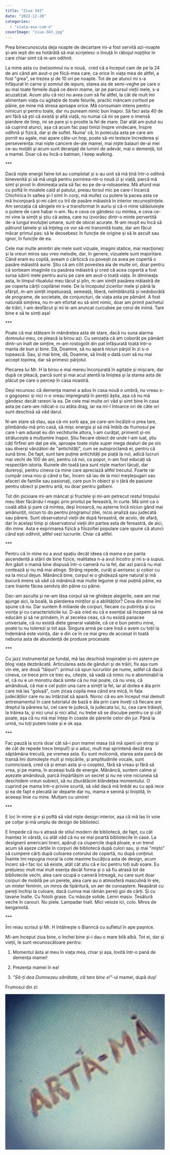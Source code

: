 ```yaml
---
title: "Ziua 343"
date: "2022-12-20"
categories: 
  - "viata-asa-cum-e"
coverImage: "ziua-343.jpg"
---
```


Prea binecunoscuta deja noapte de decartare mi-a fost servită azi-noapte și-am ieșit din ea hotărâtă să mai scrijelesc o liniuță în răbojul nopților în care chiar simt că m-am odihnit. 

La mine asta cu (ne)somnul nu e nouă,  cred că a început cam de pe la 24 de ani când am avut-o pe fiică-mea care, ca orice în viața mea de altfel, a fost "grea", se trezea și de 10 ori pe noapte. Tot de pe atunci mi s-a înfășurat în carne și somnul de iepure, starea aia de semi-veghe pe care o au mai toate femeile după ce devin mame, iar pe parcursul vieții mele, s-a acuzatizat. Acum știu că nici nu avea cum să fie altfel, la cât de mult îmi alimentam viața cu agitație de toate felurile, practic mâncam cortisol pe pâine, pe mine mă stresa aproape orice. Mă consumam intens pentru nimicuri și pentru toate, dar nu puneam nimic bun înapoi. Să faci asta 40 de ani fără să știi că există și altă viață, nu numai că mi se pare o imensă pierdere de timp, mi se pare și o prostie la fel de mare. Dar atât am putut eu să cuprind atunci, așa că acum fac pași timizi înspre vindecare, înspre odihnă și fizică, dar și de suflet. Numa' că, în potecuța asta pe care am pornit eu agale, mai apare câte-un hop, poate să-mi testeze încrederea și perseverența: mai niște cancere de-ale mamei, mai niște balauri de-ai mei ce-au moțăit și acum sunt deranjați de lumini de adevăr, mai o demență, tot a mamei. Doar că eu încă-s batman, I keep walking.

\*\*\*

Dacă niște energii faine tot au complotat și s-au unit să mă țină într-o odihnă binevenită și să mă ungă pentru pornirea-ntr-o nouă zi și viață, parcă mă simt și prost în dimineața asta să fac eu pe de-a-ndoaselea. Mă afund mai cu poftă în moalele cald al patului, preiau torsul mic pe care-l încarcă Chichirica în saltea și-l simt în corp, mă mufez cu putere la pacea asta ce mă înconjoară și-mi cânt cu tril de pasăre măiastră în interior recunoștințele. Am senzația că sângele mi s-a transformat în auriu și că-n mine sălăsluiește o putere de care habar n-am. Nu e ceva ce gândesc cu mintea, e ceva ce-mi vine la simțit și știu că astea, care nu izvorăsc dintr-o minte pervertită de-a lungul evoluției umane, sunt de obicei acurate. N-am reușit eu încă să pătrund tainele și să înțeleg ce vor să-mi transmită toate, dar am făcut măcar primul pas: să le deosebesc în funcție de origine și să le ascult sau ignor, în funcție de ea. 

Cele mai multe amintiri ale mele sunt vizuale, imagini statice, mai reacționez și la vreun miros sau vreo melodie, dar, în genere, vizualele sunt majoritare. Când eram eu copilă, aveam o cărticică cu povești ce avea pe copertă o pasăre măiastră aurie. Știu că am citit povestea aia de multe ori, doar pentru că sorbeam imaginile cu pasărea măiastră și cred că acea copertă a fost sursa iubirii mele pentru auriu pe care am avut-o toată viața. În dimineața asta, în timpul ritualului meu tăcut și plin, m-am simțit pasărea măiastră de pe coperta cărții copilăriei mele. De la începutul zicerilor mele și până la sfârșit, m-am simțit impetuoasă, semeață, liberă, neîmblânzită și nedoborâtă de programe, de societate, de conjuncturi, de viața asta pe pământ. A fost naturală simțirea, nu m-am efortat eu să simt nimic, doar am primit pachetul de trăiri, l-am desfăcut și mi le-am aruncat curcubee pe cerul de inimă. Tare bine e să te simți așa!

\*\*\*

Poate că mai stăteam în mândrețea asta de stare, dacă nu suna alarma domnului meu, ce pleacă la birou azi. Cu senzația că am coborât pe pământ dintr-un înalt de simțire, m-am rostogolit din pat înfășurată toată într-o manta de bun și bine. Dă, Doamne, să nu apară niciun pârjol în zi s-o topească. Sau, și mai bine, dă, Doamne, să învăț o dată cum să nu mai accept topirea, dar să primesc pârjolul.

Plecarea lui Mr. H la birou e mai mereu înconjurată în agitație și mișcare, dar după ce pleacă, parcă sunt și mai acut atentă la liniștea și la starea asta de plăcut pe care o percep în casa noastră. 

Deși recunosc că demența mamei a adus în casa nouă o umbră, nu vreau s-o gogoșesc și nici n-o vreau impregnată în pereții ăștia, așa că nu mă gândesc decât rareori la ea. De cele mai multe ori văd și simt bine în casa asta pe care-am ridicat-o cu atâta drag, iar ea mi-l întoarce ori de câte ori sunt deschisă să văd darul.

N-am stare să stau, așa că-mi sorb apa, pe care-am încălzit-o prea tare, plimbându-mă prin casă, să mișc energia și să mă îmbib de frumosul pe care l-am adunat eu din vechiturile altora, l-am curățat, primenit și-mi strălucește a mulțumire înapoi. Știu fiecare obiect de unde l-am luat, știu câți firfirei am dat pe ele, aproape toate niște super mega dealuri de pe olx sau diverși vânzători de "antichități", cum se autoproclamă ei, pentru că sună bine. De fapt, sunt tare puține antichități pe piață la noi, adică lucruri mai vechi de 100 de ani, pentru că noi, ca popor, n-am fost educați să respectăm istoria. Ruinele din toată țara sunt niște martori tăcuți, dar dureroși, pentru cineva ca mine care apreciază altfel trecutul. Foarte rar cumpăr ceva nou și când o fac, încerc să iau de la mici meșteșugari sau afaceri de familie sau pasionați, care pun în obiect și o țâră de pasiune pentru obiect și pentru artă, nu doar pentru galbeni.

Tot din picioare mi-am mâncat și fructele și mi-am petrecut restul timpului meu liber făcându-l magic prin privitul pe fereastră, în curte. Mă simt ca o coală albă și pare că mintea, deși încearcă, nu așterne încă niciun gând mai amănunțit, niciun to do pentru programul zilei, nicio analiză sau judecată sau părere. Sunt observatorul vieții de după fereastră, de acolo, de afară, dar în același timp și observatorul vieții din partea asta de fereastră, de aici, din mine. Asta e exprimarea fizică a filozofiei populare care spune că atunci când ești odihnit, altfel vezi lucrurile. Chiar că altfel.

\*\*\*

Pentru că în mine nu a avut spațiu decât ideea că mama e pe panta ascendentă a stării de bine fizice, realitatea n-a avut încotro și mi s-a supus. Am găsit o mamă bine dispusă într-o cameră nu la fel, dar azi parcă nu mai contează și nu mă mai atinge. Strâng repede, curăț și aerisesc și cobor cu ea la micul dejun. Mănâncă bine, corpul ei o ghidează spre natural și mă bucură imens să văd că mănâncă mai multe legume și mai puțină pâine, ea care înainte făcea sendviș din pâine cu pâine. 

Dac-am asculta și ne-am lăsa corpul să ne ghideze alegerile, oare am mai ajunge aici, la boală, la pierderea minților și a abilităților? Ceva din mine îmi spune că nu. Dar suntem 8 miliarde de corpuri, fiecare cu putirința și cu voința și cu caracteristicile lui. D-aia cred eu că e esențial să începem să ne educăm și să ne prindem, în al zecelea ceas, că nu există panacee universale, că nu există diete general valabile, că ce e bun pentru mine, poate tu nu tolerezi și tot așa. Singura armă pe care însă o avem cu toții la îndemână este voința, dar e din ce în ce mai greu de accesat în toată nebunia asta de abundență de produse procesate.

\*\*\*

Cu jazz instrumental pe fundal, mă las deschisă inspirației și-mi aștern pe blog viața dezbrăcată. Articularea asta de gânduri și de trăiri, fix așa cum vin ele, are două "tăișuri": primul că spun lucrurilor pe nume, astfel că dacă cineva, ce trece prin ce trec eu, citește, să vadă că nimic nu e abominabil la el, că nu e un monstru dacă simte că nu mai poate, că nu vrea, că amândouă, că mai e cel puțin una care a simțit la fel, iar al doilea e ăla prin care mă las "golușă", cum zicea copila mea când era mică, în fața judecăților care nu au întârziat să apară. Noroc că eu am început mai demult antrenamentul în care tutorialul de bază e ăla prin care înveți că fiecare are dreptul la părerea lui, cel care te judecă, la judecata lui, tu, cea care trăiești, la trăirea ta, și nici unul și nici altul, nu trebe să se disculpe pentru ce și cât poate, așa că nu mă mai înțep în coaste de părerile celor din jur. Până la urmă, nu toți putem toate și e ok așa.

\*\*\*

Fac pauză la scris doar cât să-i pun mamei masa (să mă sperii un strop și de cât de repede trece timpul!) și o aduc, mult mai sprintenă decât era săptămâna trecută, pe vremea asta. Eu sunt molcomă, starea asta parcă de transă îmi domolește mult și mișcările, și amplitudinile vocale, sunt cumincioară, cred că și eman asta și-o cooptez, fără să vreau și fără să vrea, și pe mama, în aceeași bulă de energie. Mănâncă, suntem calme și așezate amândouă, parcă împărtășim un secret și nu ne vine niciuneia să deschidem vreun subiect, să nu zburătăcim blândețea momentului. O cuprind pe mama într-o privire scurtă, să văd dacă mă îmbăt eu cu apă rece și ea de fapt e plecată iar departe dar nu, mama e senină și liniștită, în aceeași linie cu mine. Mulțam cu uimire!

\*\*\*

E loc în mine și e și poftă să văd niște design interior, așa că mă las în voie pe colțar și mă umplu de design de biblioteci.

E limpede că nu-s atrasă de stilul modern de bibliotecă, de fapt, cu cât înaintez în vârstă, cu atât văd că nu se mai poartă bibliotecile în case. La designerii americani tineri, apăruți ca ciupercile după ploaie, e un trend acum să așeze cărțile în corpuri de bibliotecă după culori sau, și mai "mișto" să cumpere cărți după culoarea cotorului de copertă, nu după conținut. Înainte îmi repugna moral la cote maxime bucățica asta de design, acum încerc să-i fac loc să existe, atât cât știu că e loc pentru toți sub soare. Eu prețuiesc mult mai mult esența decât forma și o să fiu atrasă tot de bibliotecile vechi, alea care ocupă o cameră întreagă, nu care sunt doar corpuri de mobilă pe un perete, alea care au o atmosferă masculină în ele, un mister feminin, un miros de tipăritură, un aer de cunoaștere. Neapărat cu pereți închiși la culoare, dacă cumva mai rămân pereți goi de cărți. Și cu tavane înalte. Cu fotolii grase. Cu măsuțe solide. Lemn masiv. Țesătură veche în carouri. Nu piele. Lampadar înalt. Mici veioze ici, colo. Miros de bergamotă. 

\*\*\*

Îmi reiau scrisul și Mr. H întâlnește o Bianncă cu sufletul în ape pașnice.

Mi-am început ziua bine, o închei bine și-i dau o mare bilă albă. Tot ei, dar și vieții, le sunt recunoscătoare pentru:

1. Momentul ăsta al meu în viața mea, chiar și așa, lovită într-o pană de demența mamei!

3. Prezența mamei în ea!

5. _"Să-ți dea Dumnezeu sănătate, că tare bine e!"_\-ul mamei, după duș!

Frumosul din zi:

![](images/343.jpeg)
